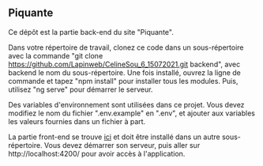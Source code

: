 ## Piquante

Ce dépôt est la partie back-end du site "Piquante".

Dans votre répertoire de travail, clonez ce code dans un sous-répertoire avec la commande "git clone https://github.com/Lapinweb/CelineSou_6_15072021.git backend", avec backend le nom du sous-répertoire. Une fois installé, ouvrez la ligne de commande et tapez "npm install" pour installer tous les modules. Puis, utilisez "ng serve" pour démarrer le serveur.

Des variables d'environnement sont utilisées dans ce projet. Vous devez modifiez le nom du fichier ".env.example" en ".env", et ajouter aux variables les valeurs fournies dans un fichier à part.


La partie front-end se trouve [ici](https://github.com/OpenClassrooms-Student-Center/dwj-projet6) et doit être installé dans un autre sous-répertoire. Vous devez démarrer son serveur, puis aller sur http://localhost:4200/ pour avoir accès à l'application.
